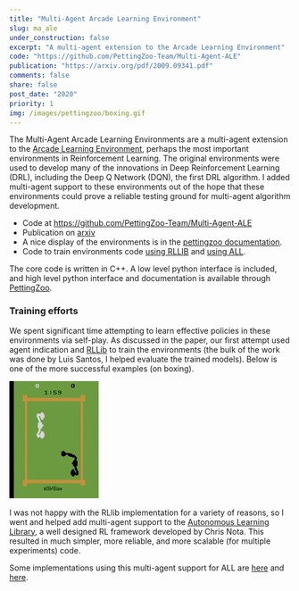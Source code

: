 ```yaml
---
title: "Multi-Agent Arcade Learning Environment"
slug: ma_ale
under_construction: false
excerpt: "A multi-agent extension to the Arcade Learning Environment"
code: "https://github.com/PettingZoo-Team/Multi-Agent-ALE"
publication: "https://arxiv.org/pdf/2009.09341.pdf"
comments: false
share: false
post_date: "2020"
priority: 1
img: /images/pettingzoo/boxing.gif
---
```


The Multi-Agent Arcade Learning Environments are a multi-agent extension to the [Arcade Learning Environment](https://github.com/mgbellemare/Arcade-Learning-Environment), perhaps the most important environments in Reinforcement Learning.
The original environments were used to develop many of the innovations in Deep Reinforcement Learning (DRL), including the Deep Q Network (DQN), the first DRL algorithm.
I added multi-agent support to these environments out of the hope that these environments could prove a reliable testing ground for multi-agent algorithm development.

* Code at https://github.com/PettingZoo-Team/Multi-Agent-ALE
* Publication on [arxiv](https://arxiv.org/pdf/2009.09341.pdf)
* A nice display of the environments is in the [pettingzoo documentation](https://www.pettingzoo.ml/atari).
* Code to train environments code [using RLLIB](https://github.com/justinkterry/MA-ALE-paper) and [using ALL](https://gist.github.com/benblack769/cbf4c0a674ad24d0e095263a0b553726).

The core code is written in C++. A low level python interface is included, and high level python interface and documentation is available through [PettingZoo](https://www.pettingzoo.ml/atari).

### Training efforts

We spent significant time attempting to learn effective policies in these environments via self-play. As discussed in the paper, our first attempt used agent indication and [RLLib](https://docs.ray.io/en/master/rllib.html) to train the environments (the bulk of the work was done by Luis Santos, I helped evaluate the trained models).  Below is one of the more successful examples (on boxing).

![boxing](/images/pettingzoo/boxing.gif)

I was not happy with the RLlib implementation for a variety of reasons, so I went and helped add multi-agent support to the [Autonomous Learning Library](https://github.com/cpnota/autonomous-learning-library), a well designed RL framework developed by Chris Nota. This resulted in much simpler, more reliable, and more scalable (for multiple experiments) code.

Some implementations using this multi-agent support for ALL are [here](https://gist.github.com/benblack769/cbf4c0a674ad24d0e095263a0b553726) and [here](https://gist.github.com/benblack769/400b42d54b6e57034da1e5293166aa80).
